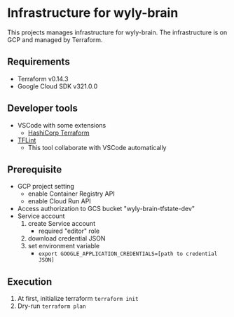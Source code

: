 # Infrastructure for wyly-brain

This projects manages infrastructure for wyly-brain.
The infrastructure is on GCP and managed by Terraform.

## Requirements

- Terraform v0.14.3
- Google Cloud SDK v321.0.0

## Developer tools

- VSCode with some extensions
  - [HashiCorp Terraform](https://marketplace.visualstudio.com/items?itemName=mauve.terraform)
- [TFLint](https://github.com/terraform-linters/tflint)
  - This tool collaborate with VSCode automatically

## Prerequisite

- GCP project setting
  - enable Container Registry API
  - enable Cloud Run API
- Access authorization to GCS bucket "wyly-brain-tfstate-dev"
- Service account
  1. create Service account
     - required "editor" role
  2. download credential JSON
  3. set environment variable
     - `export GOOGLE_APPLICATION_CREDENTIALS=[path to credential JSON]`

## Execution

1. At first, initialize terraform
  `terraform init`
2. Dry-run
  `terraform plan`
